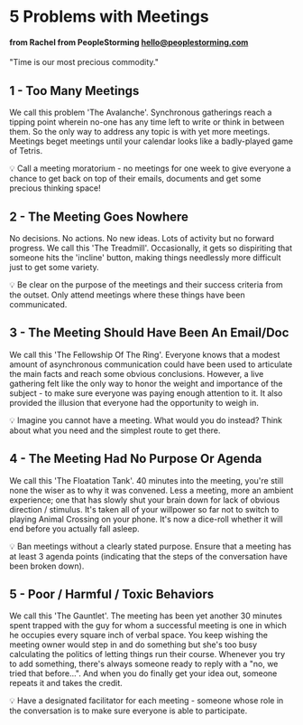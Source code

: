 # 5 Problems with Meetings 
#### from Rachel from PeopleStorming hello@peoplestorming.com

"Time is our most precious commodity."

## 1 - Too Many Meetings

We call this problem 'The Avalanche'. Synchronous gatherings reach a tipping point wherein no-one has any time left to write or think in between them. So the only way to address any topic is with yet more meetings. Meetings beget meetings until your calendar looks like a badly-played game of Tetris.

💡 Call a meeting moratorium - no meetings for one week to give everyone a chance to get back on top of their emails, documents and get some precious thinking space!

## 2 - The Meeting Goes Nowhere

No decisions. No actions. No new ideas. Lots of activity but no forward progress. We call this 'The Treadmill'. Occasionally, it gets so dispiriting that someone hits the 'incline' button, making things needlessly more difficult just to get some variety.

💡 Be clear on the purpose of the meetings and their success criteria from the outset. Only attend meetings where these things have been communicated.

## 3 - The Meeting Should Have Been An Email/Doc

We call this 'The Fellowship Of The Ring'. Everyone knows that a modest amount of asynchronous communication could have been used to articulate the main facts and reach some obvious conclusions. However, a live gathering felt like the only way to honor the weight and importance of the subject - to make sure everyone was paying enough attention to it. It also provided the illusion that everyone had the opportunity to weigh in.

💡 Imagine you cannot have a meeting. What would you do instead? Think about what you need and the simplest route to get there.

## 4 - The Meeting Had No Purpose Or Agenda

We call this 'The Floatation Tank'. 40 minutes into the meeting, you're still none the wiser as to why it was convened. Less a meeting, more an ambient experience; one that has slowly shut your brain down for lack of obvious direction / stimulus. It's taken all of your willpower so far not to switch to playing Animal Crossing on your phone. It's now a dice-roll whether it will end before you actually fall asleep.

💡 Ban meetings without a clearly stated purpose. Ensure that a meeting has at least 3 agenda points (indicating that the steps of the conversation have been broken down).

## 5 - Poor / Harmful / Toxic Behaviors

We call this 'The Gauntlet'. The meeting has been yet another 30 minutes spent trapped with the guy for whom a successful meeting is one in which he occupies every square inch of verbal space. You keep wishing the meeting owner would step in and do something but she's too busy calculating the politics of letting things run their course. Whenever you try to add something, there's always someone ready to reply with a "no, we tried that before...". And when you do finally get your idea out, someone repeats it and takes the credit.

💡 Have a designated facilitator for each meeting - someone whose role in the conversation is to make sure everyone is able to participate.

